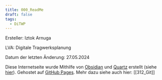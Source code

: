 ```yaml
---
title: 000_ReadMe
draft: false
tags:
  - DiTWP
---
```


Ersteller: Iztok Arnuga

LVA: Digitale Tragwerksplanung

Datum der letzten Änderung: 27.05.2024

Diese Internetseite wurde Mithilfe von [Obsidian](https://obsidian.md/) und [Quartz](https://quartz.jzhao.xyz/) erstellt (siehe [hier](https://www.youtube.com/watch?v=6s6DT1yN4dw&ab_channel=NicolevanderHoeven)). Gehostet auf [GitHub Pages](https://pages.github.com/).
Mehr dazu siehe auch hier: [[312_Git]]



